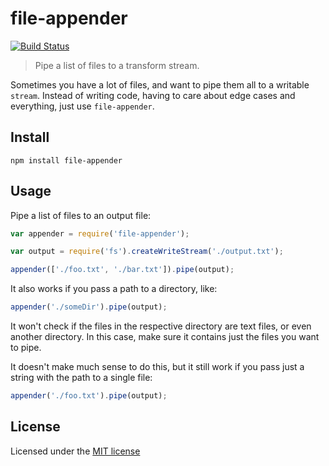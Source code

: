 # file-appender
[![Build Status](https://travis-ci.org/rodrigo-medeiros/file-appender.svg?branch=master)](https://travis-ci.org/rodrigo-medeiros/file-appender)
> Pipe a list of files to a transform stream.

Sometimes you have a lot of files, and want to pipe them all to a writable `stream`. Instead of writing code, having to care about edge cases and everything, just use `file-appender`.

## Install

```shell
npm install file-appender
```

## Usage

Pipe a list of files to an output file:

```javascript
var appender = require('file-appender');

var output = require('fs').createWriteStream('./output.txt');

appender(['./foo.txt', './bar.txt']).pipe(output);
```
It also works if you pass a path to a directory, like:

```javascript
appender('./someDir').pipe(output);
```
It won't check if the files in the respective directory are text files, or even another directory. In this case, make sure it contains just the files you want to pipe.

It doesn't make much sense to do this, but it still work if you pass just a string with the path to a single file:

```javascript
appender('./foo.txt').pipe(output);
```

## License

Licensed under the [MIT license](http://opensource.org/licenses/MIT)

